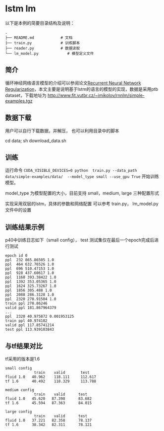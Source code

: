 # lstm lm

以下是本例的简要目录结构及说明：

```text
.
├── README.md            # 文档
├── train.py             # 训练脚本
├── reader.py            # 数据读取
└── lm_model.py             # 模型定义文件
```


## 简介

循环神经网络语言模型的介绍可以参阅论文[Recurrent Neural Network Regularization](https://arxiv.org/abs/1409.2329)，本文主要是说明基于lstm的语言的模型的实现，数据是采用ptb dataset，下载地址为
http://www.fit.vutbr.cz/~imikolov/rnnlm/simple-examples.tgz

## 数据下载
用户可以自行下载数据，并解压， 也可以利用目录中的脚本

cd data; sh download_data.sh

## 训练

运行命令
`CUDA_VISIBLE_DEVICES=0 python  train.py --data_path data/simple-examples/data/  --model_type small --use_gpu True`
 开始训练模型。

model_type 为模型配置的大小，目前支持 small，medium, large 三种配置形式

实现采用双层的lstm，具体的参数和网络配置 可以参考 train.py， lm_model.py 文件中的设置


## 训练结果示例

p40中训练日志如下（small config）， test 测试集仅在最后一个epoch完成后进行测试
```text
epoch id 0
ppl  232 865.86505 1.0
ppl  464 632.76526 1.0
ppl  696 510.47153 1.0
ppl  928 437.60617 1.0
ppl  1160 393.38422 1.0
ppl  1392 353.05365 1.0
ppl  1624 325.73267 1.0
ppl  1856 305.488 1.0
ppl  2088 286.3128 1.0
ppl  2320 270.91504 1.0
train ppl 270.86246
valid ppl 181.867964379
...
ppl  2320 40.975872 0.001953125
train ppl 40.974102
valid ppl 117.85741214
test ppl 113.939103843
```
## 与tf结果对比

tf采用的版本是1.6
```text
small config
             train    valid       test
fluid 1.0   40.962    118.111     112.617
tf 1.6      40.492    118.329     113.788

medium config
             train    valid      test  
fluid 1.0   45.620   87.398      83.682
tf 1.6      45.594   87.363      84.015

large config
             train    valid      test
fluid 1.0   37.221   82.358      78.137
tf 1.6      38.342   82.311      78.121
```
